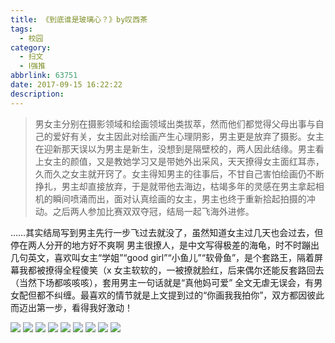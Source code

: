 ```yaml
---
title: 《到底谁是玻璃心？》by叹西茶
tags:
  - 校园
category:
  - 扫文
  - Ⅰ强推
abbrlink: 63751
date: 2017-09-15 16:22:22
description:
---
```

<meta name="referrer" content="no-referrer" />

> 男女主分别在摄影领域和绘画领域出类拔萃，然而他们都觉得父母出事与自己的爱好有关，女主因此对绘画产生心理阴影，男主更是放弃了摄影。女主在迎新那天误以为男主是新生，没想到是隔壁校的，两人因此结缘。男主看上女主的颜值，又是教她学习又是带她外出采风，天天撩得女主面红耳赤，久而久之女主就开窍了。女主得知男主的往事后，不甘自己害怕绘画仍不断挣扎，男主却直接放弃，于是就带他去海边，枯竭多年的灵感在男主拿起相机的瞬间喷涌而出，面对认真绘画的女主，男主也终于重新拾起拍摄的冲动。之后两人参加比赛双双夺冠，结局一起飞海外进修。

……其实结局写到男主先行一步飞过去就没了，虽然知道女主过几天也会过去，但停在两人分开的地方好不爽啊
男主很撩人，是中文写得极差的海龟，时不时蹦出几句英文，喜欢叫女主“学姐”“good girl”“小鱼儿”“软骨鱼”，是个套路王，隔着屏幕我都被撩得全程傻笑（x
女主软软的，一被撩就脸红，后来偶尔还能反套路回去（当然下场都咳咳咳），套用男主一句话就是“真他妈可爱”
全文无虐无误会，有男女配但都不纠缠。最喜欢的情节就是上文提到过的“你画我我拍你”，双方都因彼此而迈出第一步，看得我好激动！

![](https://wx1.sinaimg.cn/mw690/0069kFhhgy1fjjuayy2bvj30qo1bfai3.jpg)
![](https://wx1.sinaimg.cn/mw690/0069kFhhgy1fjjuazey0tj30qo1bfqax.jpg)
![](https://wx3.sinaimg.cn/mw690/0069kFhhgy1fjjuazubghj30qo1bf45o.jpg)
![](https://wx3.sinaimg.cn/mw690/0069kFhhgy1fjjub09bttj30qo1bfdmw.jpg)
![](https://wx4.sinaimg.cn/mw690/0069kFhhgy1fjju8jy9u1j30qo1bf137.jpg)
![](https://wx1.sinaimg.cn/mw690/0069kFhhgy1fjju8kry98j30qo1bfgwi.jpg)
![](https://wx2.sinaimg.cn/mw690/0069kFhhgy1fjju8lbv0ij30qo1bfqdj.jpg)
![](https://wx1.sinaimg.cn/mw690/0069kFhhgy1fjju8jkjyaj30qo1bfakg.jpg)
![](https://wx2.sinaimg.cn/mw690/0069kFhhgy1fjju8lrdsij30qo1bf104.jpg)